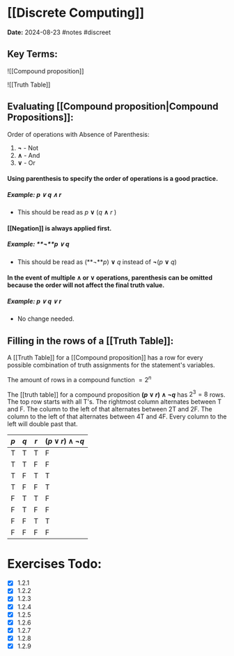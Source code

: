 # [[Discrete Computing]]
**Date:** 2024-08-23
#notes #discreet

## Key Terms:

![[Compound proposition]]

![[Truth Table]]

## Evaluating [[Compound proposition|Compound Propositions]]:

Order of operations with Absence of Parenthesis: 
1. **¬** - Not
2. **∧** - And
3. **∨** - Or
#### Using parenthesis to specify the order of operations is a good practice.
##### **Example**: *p* **∨** *q* **∧** *r* 
- This should be read as *p* **∨** (*q* **∧** *r* )

#### [[Negation]] is always applied first. 
##### **Example**: **¬***p* **∨** *q* 
- This should be read as (**¬***p*) **∨** *q*  instead of **¬**(*p* **∨** *q*)  

#### In the event of multiple **∧** or **∨** operations, parenthesis can be omitted because the order will not affect the final truth value. 
##### **Example**: *p* **∨** *q* **∨** *r*
- No change needed. 
## Filling in the rows of a [[Truth Table]]:

A [[Truth Table]] for a [[Compound proposition]] has a row for every possible combination of truth assignments for the statement's variables. 

The amount of rows in a compound function $= 2^n$

The [[truth table]] for a compound proposition **$(p ∨ r) ∧ ¬q$** has $2^3 = 8$ rows. 
The top row starts with all T's. The rightmost column alternates between T and F. The column to the left of that alternates between 2T and 2F. The column to the left of that alternates between 4T and 4F. Every column to the left will double past that.

| $p$ | $q$ | $r$ | $(p ∨ r) ∧ ¬q$ |
| --- | --- | --- | -------------- |
| T   | T   | T   | F              |
| T   | T   | F   | F              |
| T   | F   | T   | T              |
| T   | F   | F   | T              |
| F   | T   | T   | F              |
| F   | T   | F   | F              |
| F   | F   | T   | T              |
| F   | F   | F   | F              |

# Exercises Todo: 

- [x] 1.2.1
- [x] 1.2.2
- [x] 1.2.3
- [x] 1.2.4
- [x] 1.2.5
- [x] 1.2.6
- [x] 1.2.7
- [x] 1.2.8
- [x] 1.2.9
